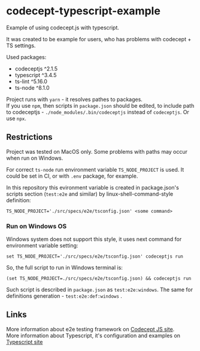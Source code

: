 # codecept-typescript-example

Example of using codecept.js with typescript.

It was created to be example for users, who has problems with codecept + TS settings.

Used packages:

- codeceptjs ^2.1.5
- typescript ^3.4.5
- ts-lint ^5.16.0
- ts-node ^8.1.0

Project runs with `yarn` - it resolves pathes to packages.
<br/>If you use `npm`, then scripts in `package.json` should be edited, to include path to codeceptjs - `./node_modules/.bin/codeceptjs` instead of `codeceptjs`. Or use `npx`.

## Restrictions

Project was tested on MacOS only. Some problems with paths may occur when run on Windows.

For correct `ts-node` run environment variable `TS_NODE_PROJECT` is used.
It could be set in CI, or with `.env` package, for example.

In this repository this evironment variable is created in package.json's scripts section (`test:e2e` and similar) by linux-shell-command-style definition:

```
TS_NODE_PROJECT='./src/specs/e2e/tsconfig.json' <some command>
```

### Run on Windows OS

Windows system does not support this style, it uses next command for environment variable setting:

```
set TS_NODE_PROJECT='./src/specs/e2e/tsconfig.json' codeceptjs run
```

So, the full script to run in Windows terminal is:

```
(set TS_NODE_PROJECT=./src/specs/e2e/tsconfig.json) && codeceptjs run
```

Such script is described in `package.json` as `test:e2e:windows`. The same for definitions generation - `test:e2e:def:windows` .

## Links

More information about e2e testing framework on
[Codecept JS site](https://codecept.io).
<br>
More information about Typescript, it's configuration and examples on [Typescript site](https://www.typescriptlang.org/)
